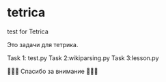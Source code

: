 # tetrica
test for Tetrica

Это задачи для тетрика.

Task 1: test.py
Task 2:wikiparsing.py
Task 3:lesson.py

🌟🌟🌟 Спасибо за внимание 🌟🌟🌟

